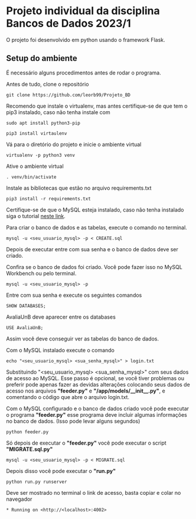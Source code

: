 # Projeto individual da disciplina Bancos de Dados 2023/1
O projeto foi desenvolvido em python usando o framework Flask.

## Setup do ambiente

É necessário alguns procedimentos antes de rodar o programa.

Antes de tudo, clone o repositório
```
git clone https://github.com/leorb99/Projeto_BD

```
Recomendo que instale o virtualenv, mas antes certifique-se de que tem o pip3 instalado, caso não tenha instale com
```
sudo apt install python3-pip
```
```
pip3 install virtaulenv
```
Vá para o diretório do projeto e inicie o ambiente virtual 
```
virtualenv -p python3 venv
```
Ative o ambiente virtual
```
. venv/bin/activate
```
Instale as bibliotecas que estão no arquivo requirements.txt
```
pip3 install -r requirements.txt
```
Certifique-se de que o MySQL esteja instalado, caso não tenha instalado siga o tutorial
 [neste link](https://ubuntu.com/server/docs/databases-mysql).

Para criar o banco de dados e as tabelas, execute o comando no terminal.
```
mysql -u <seu_usuario_mysql> -p < CREATE.sql
```
Depois de executar entre com sua senha e o banco de dados deve ser criado.

Confira se o banco de dados foi criado. Você pode fazer isso no MySQL Workbench ou pelo terminal.
```
mysql -u <seu_usuario_mysql> -p
```
Entre com sua senha e execute os seguintes comandos
```
SHOW DATABASES;
```
AvaliaUnB deve aparecer entre os databases
```
USE AvaliaUnB;
```
Assim você deve conseguir ver as tabelas do banco de dados.

Com o MySQL instalado execute o comando
```
echo "<seu_usuario_mysql> <sua_senha_mysql>" > login.txt
```
Substituindo "<seu_usuario_mysql> <sua_senha_mysql>" com seus dados de acesso ao MySQL. Esse passo é opcional, se você tiver problemas ou preferir pode apenas fazer as devidas alterações colocando seus dados de acesso nos arquivos **"feeder.py"** e **"/app/models/__init\__.py"**, e comentando o código que abre o arquivo login.txt.

Com o MySQL configurado e o banco de dados criado você pode executar o programa **"feeder.py"** esse programa deve incluir algumas informações no banco de dados. (Isso pode levar alguns segundos)

```
python feeder.py
```
Só depois de executar o **"feeder.py"** você pode executar o script **"MIGRATE.sql.py"**
```
mysql -u <seu_usuario_mysql> -p < MIGRATE.sql
```
Depois disso você pode executar o **"run.py"**
```
python run.py runserver
```
Deve ser mostrado no terminal o link de acesso, basta copiar e colar no navegador
```
* Running on <http://<localhost>:4002>
```